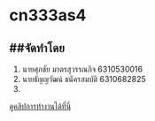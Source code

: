 # cn333as4

##จัดทำโดย
---
1. นายศุภชัย มาตรสุวรรณกิจ 6310530016
1. นายธัญญวัฒน์ ธนัครสมบัติ 6310682825
2. 
[ดูคลิปการทำงานได้ที่นี่](https://youtu.be/z3hkvbRngOY)

